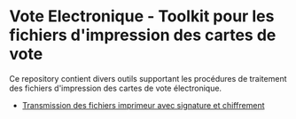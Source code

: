 # Vote Electronique - Toolkit pour les fichiers d'impression des cartes de vote

Ce repository contient divers outils supportant les procédures de traitement des fichiers d'impression des cartes 
de vote électronique.

* [Transmission des fichiers imprimeur avec signature et chiffrement](transmission-signee-chiffree/README.md)
